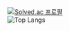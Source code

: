 <a href="https://solved.ac/xotjdk">
  <img src="http://mazassumnida.wtf/api/v2/generate_badge?boj=xotjdk" alt="Solved.ac 프로필" style="vertical-align: top; margin-right: 10px;" />
</a>
<div>
  <img src="https://github-readme-stats.vercel.app/api/top-langs/?username=TaeseongKim" alt="Top Langs" style="vertical-align: top;" />
</div>
